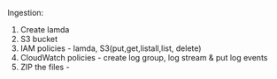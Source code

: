 Ingestion:

1. Create lamda
2. S3 bucket
3. IAM policies - lamda, S3(put,get,listall,list, delete)
4. CloudWatch policies - create log group, log stream & put log events
5. ZIP the files - 